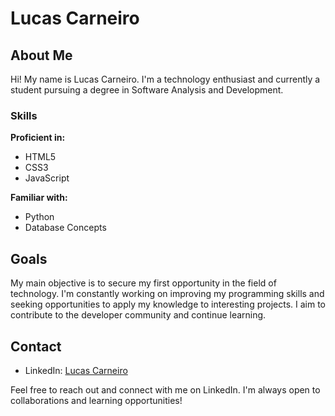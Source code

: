 # Lucas Carneiro

## About Me

Hi! My name is Lucas Carneiro. I'm a technology enthusiast and currently a student pursuing a degree in Software Analysis and Development.

### Skills

**Proficient in:**
- HTML5
- CSS3
- JavaScript

**Familiar with:**
- Python
- Database Concepts

## Goals

My main objective is to secure my first opportunity in the field of technology. I'm constantly working on improving my programming skills and seeking opportunities to apply my knowledge to interesting projects. I aim to contribute to the developer community and continue learning.

## Contact

- LinkedIn: [Lucas Carneiro](https://www.linkedin.com/in/lucas-carneiro-da-silva/)

Feel free to reach out and connect with me on LinkedIn. I'm always open to collaborations and learning opportunities!

 
